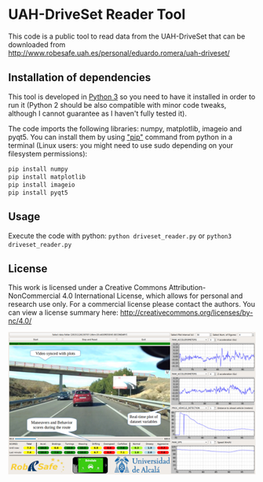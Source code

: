 # UAH-DriveSet Reader Tool
This code is a public tool to read data from the UAH-DriveSet that can be downloaded from http://www.robesafe.uah.es/personal/eduardo.romera/uah-driveset/

## Installation of dependencies

This tool is developed in [Python 3](https://www.python.org/downloads/) so you need to have it installed in order to run it  (Python 2 should be also compatible with minor code tweaks, although I cannot guarantee as I haven't fully tested it).

The code imports the following libraries: numpy, matplotlib, imageio and pyqt5. 
You can install them by using ["pip"](https://pip.pypa.io/en/stable/installing/) command from python in a terminal (Linux users: you might need to use sudo depending on your filesystem permissions): 

```
pip install numpy
pip install matplotlib
pip install imageio
pip install pyqt5
``` 

## Usage

Execute the code with python: `python driveset_reader.py` or `python3 driveset_reader.py`


## License

This work is licensed under a Creative Commons Attribution-NonCommercial 4.0 International License, which allows for personal and research use only. For a commercial license please contact the authors. You can view a license summary here: http://creativecommons.org/licenses/by-nc/4.0/

![](/screenshot.png)
